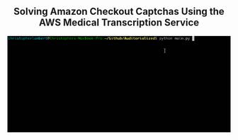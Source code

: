 <h2 align="center">Solving Amazon Checkout Captchas Using the AWS Medical Transcription Service</h2>

<p align="center">
	<img src ="static/demo.gif">
</p>